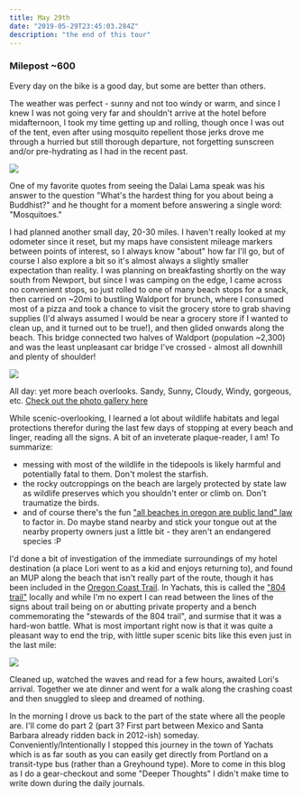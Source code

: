 ```yaml
---
title: May 29th
date: "2019-05-29T23:45:03.284Z"
description: "the end of this tour"
---
```


### Milepost ~600

Every day on the bike is a good day, but some are better than others.

The weather was perfect - sunny and not too windy or warm, and since I knew I was not going very far and shouldn't arrive at the hotel before midafternoon, I took my time getting up and rolling, though once I was out of the tent, even after using mosquito repellent those jerks drove me through a hurried but still thorough departure, not forgetting sunscreen and/or pre-hydrating as I had in the recent past.

<img src=/pictures/29may/beachy.jpg>

One of my favorite quotes from seeing the Dalai Lama speak was his answer to the question "What's the hardest thing for you about being a Buddhist?" and he thought for a moment before answering a single word: "Mosquitoes."

I had planned another small day, 20-30 miles.  I haven't really looked at my odometer since it reset, but my maps have consistent mileage markers between points of interest, so I always know "about" how far I'll go, but of course I also explore a bit so it's almost always a slightly smaller expectation than reality.  I was planning on breakfasting shortly on the way south from Newport, but since I was camping on the edge, I came across no convenient stops, so just rolled to one of many beach stops for a snack, then carried on ~20mi to bustling Waldport for brunch, where I consumed most of a pizza and took a chance to visit the grocery store to grab shaving supplies (I'd always assumed I would be near a grocery store if I wanted to clean up, and it turned out to be true!), and then glided onwards along the beach.  This bridge connected two halves of Waldport (population ~2,300) and was the least unpleasant car bridge I've crossed - almost all downhill and plenty of shoulder!

<img src=/pictures/29may/bridge.jpg>

All day: yet more beach overlooks.  Sandy, Sunny, Cloudy, Windy, gorgeous, etc.  [Check out the photo gallery here](https://photos.app.goo.gl/kcg4Dr3ZtwiL9hQz7)

While scenic-overlooking, I learned a lot about wildlife habitats and legal protections therefor during the last few days of stopping at every beach and linger, reading all the signs.  A bit of an inveterate plaque-reader, I am!  To summarize:

- messing with most of the wildlife in the tidepools is likely harmful and potentially fatal to them. Don't molest the starfish.
- the rocky outcroppings on the beach are largely protected by state law as wildlife preserves which you shouldn't enter or climb on.  Don't traumatize the birds.
- and of course there's the fun ["all beaches in oregon are public land" law](https://en.wikipedia.org/wiki/Oregon_Beach_Bill) to factor in.  Do maybe stand nearby and stick your tongue out at the nearby property owners just a little bit - they aren't an endangered species :P

I'd done a bit of investigation of the immediate surroundings of my hotel destination (a place Lori went to as a kid and enjoys returning to), and found an MUP along the beach that isn't really part of the route, though it has been included in the [Oregon Coast Trail](https://www.oregon.gov/oprd/parks/pages/oct_main.aspx).  In Yachats, this is called the ["804 trail"](https://www.oregonlive.com/travel/2016/07/hike_one_of_the_best_trail_sys.html) locally and while I'm no expert I can read between the lines of the signs about trail being on or abutting private property and a bench commemorating the "stewards of the 804 trail", and surmise that it was a hard-won battle.  What is most important right now is that it was quite a pleasant way to end the trip, with little super scenic bits like this even just in the last mile:

<img src=/pictures/29may/804trail.jpg>

Cleaned up, watched the waves and read for a few hours, awaited Lori's arrival.  Together we ate dinner and went for a walk along the crashing coast and then snuggled to sleep and dreamed of nothing.

In the morning I drove us back to the part of the state where all the people are.  I'll come do part 2 (part 3?  First part between Mexico and Santa Barbara already ridden back in 2012-ish) someday.  Conveniently/Intentionally I stopped this journey in the town of Yachats which is as far south as you can easily get directly from Portland on a transit-type bus (rather than a Greyhound type).  More to come in this blog as I do a gear-checkout and some "Deeper Thoughts" I didn't make time to write down during the daily journals.
